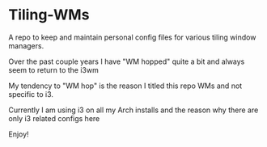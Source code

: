 # Tiling-WMs
A repo to keep and maintain personal config files for various tiling window managers.

Over the past couple years I have "WM hopped" quite a bit and always seem to return to the i3wm

My tendency to "WM hop" is the reason I titled this repo WMs and not specific to i3.

Currently I am using i3 on all my Arch installs and the reason why there are only i3 related configs here

Enjoy!
